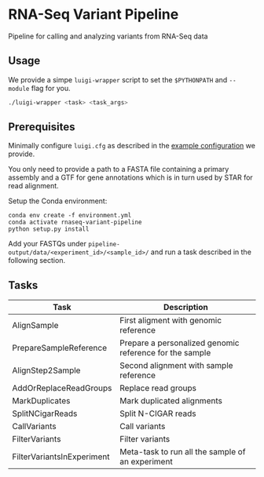 # RNA-Seq Variant Pipeline

Pipeline for calling and analyzing variants from RNA-Seq data

## Usage

We provide a simpe `luigi-wrapper` script to set the `$PYTHONPATH` and `--module` flag for you.

```bash
./luigi-wrapper <task> <task_args>
```

## Prerequisites

Minimally configure `luigi.cfg` as described in the [example configuration](example.luigi.cfg) we provide.

You only need to provide a path to a FASTA file containing a primary assembly and a GTF for gene annotations
which is in turn used by STAR for read alignment.

Setup the Conda environment:

```
conda env create -f environment.yml
conda activate rnaseq-variant-pipeline
python setup.py install
```

Add your FASTQs under `pipeline-output/data/<experiment_id>/<sample_id>/` and run a task described in the
following section.

## Tasks

| Task                       | Description |
|--------------------------- |-------------|
| AlignSample                | First aligment with genomic reference |
| PrepareSampleReference     | Prepare a personalized genomic reference for the sample |
| AlignStep2Sample           | Second alignment with sample reference |
| AddOrReplaceReadGroups     | Replace read groups |
| MarkDuplicates             | Mark duplicated alignments |
| SplitNCigarReads           | Split N-CIGAR reads |
| CallVariants               | Call variants |
| FilterVariants             | Filter variants |
| FilterVariantsInExperiment | Meta-task to run all the sample of an experiment |
